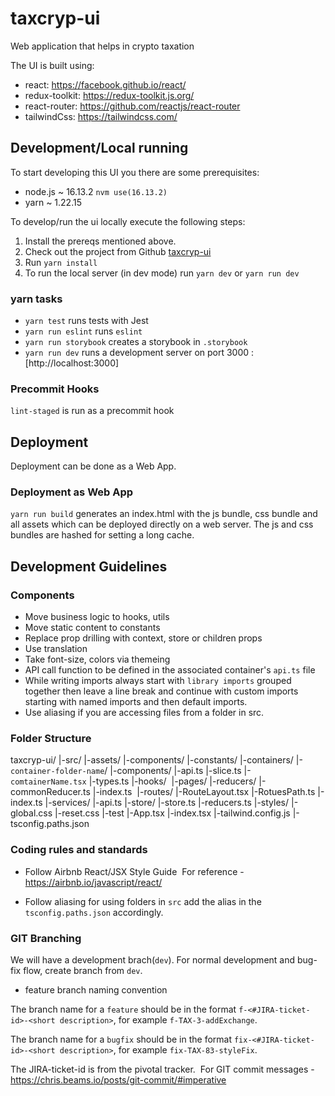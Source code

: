 # taxcryp-ui

Web application that helps in crypto taxation

The UI is built using:

- react: https://facebook.github.io/react/
- redux-toolkit: https://redux-toolkit.js.org/
- react-router: https://github.com/reactjs/react-router
- tailwindCss: https://tailwindcss.com/

## Development/Local running

To start developing this UI you there are some prerequisites:

- node.js ~ 16.13.2 `nvm use(16.13.2)`
- yarn ~ 1.22.15

To develop/run the ui locally execute the following steps:

1. Install the prereqs mentioned above.
2. Check out the project from Github [taxcryp-ui](https://github.com/Taxcryp-com/taxcryp-ui)
3. Run `yarn install`
4. To run the local server (in dev mode) run `yarn dev` or `yarn run dev`

### yarn tasks

- `yarn test` runs tests with Jest
- `yarn run eslint` runs `eslint`
- `yarn run storybook` creates a storybook in `.storybook`
- `yarn run dev` runs a development server on port 3000 : [http://localhost:3000]

### Precommit Hooks

`lint-staged` is run as a precommit hook

## Deployment

Deployment can be done as a Web App.

### Deployment as Web App

`yarn run build` generates an index.html with the js bundle, css bundle and all assets which can be deployed directly on a web server. The js and css bundles are hashed for setting a long cache.

## Development Guidelines

### Components

- Move business logic to hooks, utils
- Move static content to constants
- Replace prop drilling with context, store or children props
- Use translation
- Take font-size, colors via themeing
- API call function to be defined in the associated container's `api.ts` file
- While writing imports always start with `library imports` grouped together then leave a line break
  and continue with custom imports starting with named imports and then default imports.
- Use aliasing if you are accessing files from a folder in src.

### Folder Structure

taxcryp-ui/
  |-src/
    |-assets/
    |-components/
    |-constants/
    |-containers/
      |-`container-folder-name`/
        |-components/
        |-api.ts
        |-slice.ts
        |-`comtainerName.tsx`
        |-types.ts
    |-hooks/ ​
    |-pages/
    |-reducers/
      |-commonReducer.ts
      |-index.ts ​
    |-routes/
      |-RouteLayout.tsx
      |-RotuesPath.ts
      |-index.ts
    |-services/
      |-api.ts
    |-store/
      |-store.ts
      |-reducers.ts
    |-styles/
      |-global.css
      |-reset.css
    |-test
  |-App.tsx
  |-index.tsx
  |-tailwind.config.js
  |-tsconfig.paths.json

### Coding rules and standards

- Follow Airbnb React/JSX Style Guide
  ​
  For reference - https://airbnb.io/javascript/react/

- Follow aliasing for using folders in `src` add the alias in the `tsconfig.paths.json` accordingly.

### GIT Branching

We will have a development brach(`dev`). For normal development and bug-fix flow, create branch from `dev`.

- feature branch naming convention

The branch name for a `feature` should be in the format `f-<#JIRA-ticket-id>-<short description>`, for example `f-TAX-3-addExchange`.

The branch name for a `bugfix` should be in the format `fix-<#JIRA-ticket-id>-<short description>`, for example `fix-TAX-83-styleFix`.

The JIRA-ticket-id is from the pivotal tracker.
​
For GIT commit messages - https://chris.beams.io/posts/git-commit/#imperative
